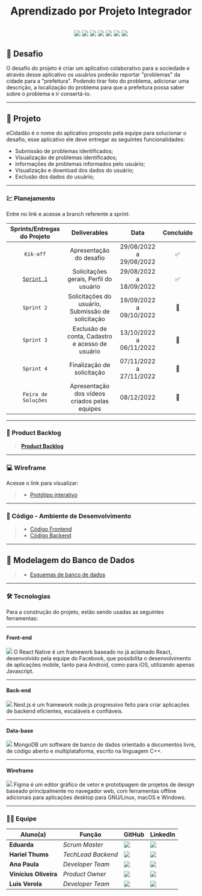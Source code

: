 <h1 align="center"> 
  Aprendizado por Projeto Integrador
</h1>

<h2 align="center"> 
  
![](https://img.shields.io/badge/React_Native-20232A?style=for-the-badge&logo=react&logoColor=61DAFB) ![](https://img.shields.io/badge/Expo-1B1F23?style=for-the-badge&logo=expo&logoColor=white) ![](https://img.shields.io/badge/styled--components-DB7093?style=for-the-badge&logo=styled-components&logoColor=white) ![](https://img.shields.io/badge/Node.js-339933?style=for-the-badge&logo=nodedotjs&logoColor=white) ![](https://img.shields.io/badge/nestjs-E0234E?style=for-the-badge&logo=nestjs&logoColor=white) ![](https://img.shields.io/badge/TypeScript-007ACC?style=for-the-badge&logo=typescript&logoColor=white) ![](https://img.shields.io/badge/MongoDB-4EA94B?style=for-the-badge&logo=mongodb&logoColor=white)  
  
</h2>

## 📌 Desafio

<p>
O desafio do projeto é criar um aplicativo colaborativo para a sociedade e através desse aplicativo os usuários poderão reportar "problemas" da cidade para a "prefeitura". Podendo tirar foto do problema, adicionar uma descrição, a localização do problema para que a prefeitura possa saber sobre o problema e ir consertá-lo.
<p>
<p>

---

## 🏁 Projeto

eCidadão é o nome do aplicativo proposto pela equipe para solucionar o desafio, esse aplicativo ele deve entregar as seguintes funcionalidades:

- Submissão de problemas identificados;
- Visualização de problemas identificados;
- Informações de problemas informados pelo usuário;
- Visualização e download dos dados do usuário;
- Exclusão dos dados do usuário;

---

### 💹 Planejamento

Entre no link e acesse a branch referente a sprint:

| Sprints/Entregas do Projeto |                   Deliverables                    |          Data           | Concluído |
| :-------------------------: | :-----------------------------------------------: | :---------------------: | :-------: |
|          `Kik-off`          |              Apresentação do desafio              | 29/08/2022 a 29/08/2022 |    ✅     |
|       [`Sprint 1`]()        |      Solicitações gerais, Perfil do usuário       | 29/08/2022 a 18/09/2022 |    ✅     |
|         `Sprint 2`          | Solicitações do usuário, Submissão de solicitação | 19/09/2022 a 09/10/2022 |    🚧     |
|         `Sprint 3`          |  Exclusão de conta, Cadastro e acesso de usuário  | 13/10/2022 a 06/11/2022 |    🚧     |
|         `Sprint 4`          |            Finalização de solicitação             | 07/11/2022 a 27/11/2022 |    🚧     |
|     `Feira de Soluções`     |   Apresentação dos vídeos criados pelas equipes   |       08/12/2022        |    🚧     |

---

### 📃 Product Backlog

> [**Product Backlog**]()

---

### 💻 Wireframe

Acesse o link para visualizar:

> - [Protótipo interativo](https://www.figma.com/proto/Z9tFxvXDa5ntOBZ4g77Ubh/Cluster-8---API-5-SEMESTRE?scaling=min-zoom&page-id=0%3A1&starting-point-node-id=491%3A324&node-id=491%3A324)

---

### 📃 Código - Ambiente de Desenvolvimento

> - [Código Frontend](https://github.com/cluster-8/eCidadao/tree/development)
> - [Código Backend](https://github.com/cluster-8/eCidadao-api)

---

## 🎲 Modelagem do Banco de Dados

> - [Esquemas de banco de dados]()

---

### 🛠 Tecnologias

Para a construção do projeto, estão sendo usadas as seguintes ferramentas:

---

#### **Front-end**

<img src= "https://img.shields.io/badge/React_Native-20232A?style=for-the-badge&logo=react&logoColor=61DAFB">
O React Native é um framework baseado no já aclamado React, desenvolvido pela equipe do Facebook, que possibilita o desenvolvimento de aplicações mobile, tanto para Android, como para iOS, utilizando apenas Javascript.
  
--------------------------------------------------------------------------------------------------------------------------------------------------------------
  
#### **Back-end**  
<img src= "https://img.shields.io/badge/nestjs-E0234E?style=for-the-badge&logo=nestjs&logoColor=white">
Nest.js é um framework node.js progressivo feito para criar aplicações de backend eficientes, escaláveis e confiáveis.
  
--------------------------------------------------------------------------------------------------------------------------------------------------------------
  
#### **Data-base** 
<img src= "https://img.shields.io/badge/MongoDB-4EA94B?style=for-the-badge&logo=mongodb&logoColor=white">
MongoDB um software de banco de dados orientado a documentos livre, de código aberto e multiplataforma, escrito na linguagem C++.
  
--------------------------------------------------------------------------------------------------------------------------------------------------------------
  
#### **Wireframe** 
<img src= "https://img.shields.io/badge/Figma-F24E1E?style=for-the-badge&logo=figma&logoColor=white">
Figma é um editor gráfico de vetor e prototipagem de projetos de design baseado principalmente no navegador web, com ferramentas offline adicionais para aplicações desktop para GNU/Linux, macOS e Windows.
  
--------------------------------------------------------------------------------------------------------------------------------------------------------------
  
### 👨‍💻 Equipe

| Aluno(a)              | Função             | GitHub                                                              | LinkedIn                                                                                          |
| --------------------- | ------------------ | ------------------------------------------------------------------- | ------------------------------------------------------------------------------------------------- |
| **Eduarda**           | _Scrum Master_     | [![](https://bit.ly/3f9Xo0P)](https://github.com/EduardaGiudice)    | ![](https://bit.ly/2P1ZogM)                                                                       |
| **Hariel Thums**      | _TechLead Backend_ | [![](https://bit.ly/3f9Xo0P)](https://github.com/HarielThums)       | [![](https://bit.ly/2P1ZogM)](https://bit.ly/3f9bjUH)                                             |
| **Ana Paula**         | _Developer Team_   | [![](https://bit.ly/3f9Xo0P)](https://github.com/AnaPaulaSOliveira) | [![](https://bit.ly/2P1ZogM)](https://www.linkedin.com/in/ana-paula-santos-de-oliveira-237a401ab) |
| **Vinícius Oliveira** | _Product Owner_    | [![](https://bit.ly/3f9Xo0P)](https://github.com/vinicius-hso)      | [![](https://bit.ly/2P1ZogM)](https://bit.ly/3fdl0BE)                                             |
| **Luis Verola**       | _Developer Team_   | [![](https://bit.ly/3f9Xo0P)](https://github.com/LVerola)           | [![](https://bit.ly/2P1ZogM)](http://www.linkedin.com/in/LVerola)                                 |
